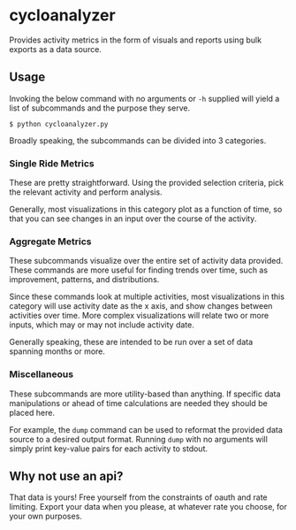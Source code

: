 # cycloanalyzer
Provides activity metrics in the form of visuals and reports using bulk exports as a data source.

## Usage
Invoking the below command with no arguments or `-h` supplied will yield a list of subcommands and the purpose they serve.

```
$ python cycloanalyzer.py
```

Broadly speaking, the subcommands can be divided into 3 categories.

### Single Ride Metrics
These are pretty straightforward. Using the provided selection criteria, pick the relevant activity and perform analysis.

Generally, most visualizations in this category plot as a function of time, so that you can see changes in an input over the course of the activity.

### Aggregate Metrics
These subcommands visualize over the entire set of activity data provided. These commands are more useful for finding trends over time, such as improvement, patterns, and distributions.

Since these commands look at multiple activities, most visualizations in this category will use activity date as the x axis, and show changes between activities over time. More complex visualizations will relate two or more inputs, which may or may not include activity date.

Generally speaking, these are intended to be run over a set of data spanning months or more.

### Miscellaneous
These subcommands are more utility-based than anything. If specific data manipulations or ahead of time calculations are needed they should be placed here.

For example, the `dump` command can be used to reformat the provided data source to a desired output format. Running `dump` with no arguments will simply print key-value pairs for each activity to stdout.

## Why not use an api?
That data is yours! Free yourself from the constraints of oauth and rate limiting. Export your data when you please, at whatever rate you choose, for your own purposes.
